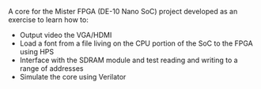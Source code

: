 A core for the Mister FPGA (DE-10 Nano SoC) project developed as an exercise to learn how to:
 - Output video the VGA/HDMI
 - Load a font from a file living on the CPU portion of the SoC to the FPGA using HPS
 - Interface with the SDRAM module and test reading and writing to a range of addresses
 - Simulate the core using Verilator

